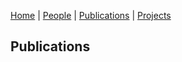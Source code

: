 [Home](index.md) | [People](people.md) | [Publications](publications.md) | [Projects](projects.md)

## Publications